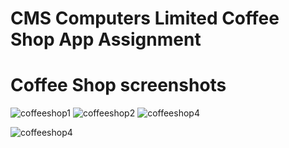 # CMS Computers Limited Coffee Shop App Assignment
# Coffee Shop screenshots
![coffeeshop1](https://github.com/kasim121/coffeeshop/assets/53419295/d9611ed3-d1f6-4ab4-b5c2-ea8791835d86)
![coffeeshop2](https://github.com/kasim121/coffeeshop/assets/53419295/474c60bc-c606-41b4-8e81-48fdd1430f84)
![coffeeshop4](https://github.com/kasim121/coffeeshop/assets/53419295/4e36c83e-6e1e-425c-a5e2-8bebf1ff9fa3)


![coffeeshop4](https://github.com/kasim121/coffeeshop/assets/53419295/a54a68e0-7a55-4546-98f9-cbe1fe89f43b)
